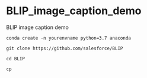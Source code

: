 # BLIP_image_caption_demo
BLIP image caption demo

```
conda create -n yourenvname python=3.7 anaconda
```

```
git clone https://github.com/salesforce/BLIP
```

```
cd BLIP
```
```
cp 
```
